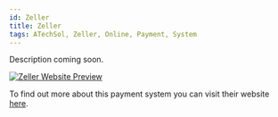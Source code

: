 ```yaml
---
id: Zeller
title: Zeller
tags: ATechSol, Zeller, Online, Payment, System
---
```


Description coming soon.

[<img alt="Zeller Website Preview" src="/img/Zeller.png" />](https://www.myzeller.com/)

To find out more about this payment system you can visit their website [here](https://www.myzeller.com/).
